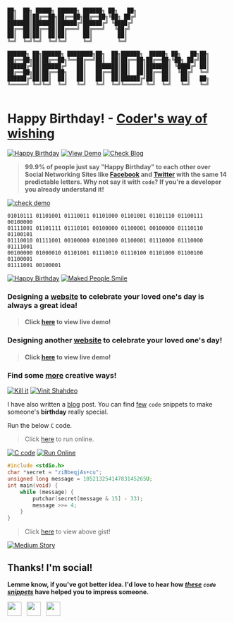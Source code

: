 ```

██╗  ██╗ █████╗ ██████╗ ██████╗ ██╗   ██╗                           
██║  ██║██╔══██╗██╔══██╗██╔══██╗╚██╗ ██╔╝                           
███████║███████║██████╔╝██████╔╝ ╚████╔╝                            
██╔══██║██╔══██║██╔═══╝ ██╔═══╝   ╚██╔╝                             
██║  ██║██║  ██║██║     ██║        ██║                              
╚═╝  ╚═╝╚═╝  ╚═╝╚═╝     ╚═╝        ╚═╝                              
                                                                    
██████╗ ██╗██████╗ ████████╗██╗  ██╗██████╗  █████╗ ██╗   ██╗██╗    
██╔══██╗██║██╔══██╗╚══██╔══╝██║  ██║██╔══██╗██╔══██╗╚██╗ ██╔╝██║    
██████╔╝██║██████╔╝   ██║   ███████║██║  ██║███████║ ╚████╔╝ ██║    
██╔══██╗██║██╔══██╗   ██║   ██╔══██║██║  ██║██╔══██║  ╚██╔╝  ╚═╝    
██████╔╝██║██║  ██║   ██║   ██║  ██║██████╔╝██║  ██║   ██║   ██╗    
╚═════╝ ╚═╝╚═╝  ╚═╝   ╚═╝   ╚═╝  ╚═╝╚═════╝ ╚═╝  ╚═╝   ╚═╝   ╚═╝    
                                                                    
```
# Happy Birthday! - [Coder's way of wishing](https://medium.com/@vinitshahdeo/coders-way-of-wishing-happy-birthday-1fe457e7a2ba)
[![Happy Birthday](https://img.shields.io/badge/Happy-Birthday-dodgerblue.svg?style=for-the-badge)](https://github.com/vinitshahdeo/HBD/) [![View Demo](https://img.shields.io/badge/View-Demo-teal.svg?style=for-the-badge)](http://codeastrike.000webhostapp.com/hbd/)
[![Check Blog](https://img.shields.io/badge/Check-Blog-orange.svg?style=for-the-badge)](https://medium.com/@vinitshahdeo/coders-way-of-wishing-happy-birthday-1fe457e7a2ba)

> **99.9% of people just say "Happy Birthday" to each other over Social Networking Sites like [Facebook](https://www.facebook.com/vinit.shahdeo) and [Twitter](https://twitter.com/Vinit_Shahdeo) with the same 14 predictable letters. Why not say it with `code`? If you're a developer you already understand it!**

[![check demo](https://forthebadge.com/images/badges/its-not-a-lie-if-you-believe-it.svg)](http://codeastrike.000webhostapp.com/hbd/)

```
01010111 01101001 01110011 01101000 01101001 01101110 01100111 00100000 
01111001 01101111 01110101 00100000 01100001 00100000 01110110 01100101 
01110010 01111001 00100000 01001000 01100001 01110000 01110000 01111001 
00100000 01000010 01101001 01110010 01110100 01101000 01100100 01100001 
01111001 00100001
```

[![Happy Birthday](https://forthebadge.com/images/badges/built-with-love.svg)](https://vinitshahdeo.github.io/HBD/) [![Maked People Smile](https://forthebadge.com/images/badges/makes-people-smile.svg)](http://codeastrike.000webhostapp.com/hbd/)

### Designing a [website](http://codeastrike.000webhostapp.com/hbd/) to celebrate your loved one's day is always a great idea!

> #### Click [here](http://codeastrike.000webhostapp.com/hbd/) to view live demo!

### Designing another [website](https://codepen.io/randomname-akh/pen/gOOOzPB) to celebrate your loved one's day!

> #### Click [here](https://codepen.io/randomname-akh/pen/gOOOzPB) to view live demo!

### Find some [more](https://medium.com/@vinitshahdeo/coders-way-of-wishing-happy-birthday-1fe457e7a2ba) creative ways!

[![Kill it](https://forthebadge.com/images/badges/oooo-kill-em.svg)](https://forthebadge.com) [![Vinit Shahdeo](https://forthebadge.com/images/badges/powered-by-oxygen.svg)](https://facebook.com/vinit.shahdeo)

I have also written a [blog](https://medium.com/@vinitshahdeo/coders-way-of-wishing-happy-birthday-1fe457e7a2ba) post. You can find [few](https://medium.com/@vinitshahdeo/coders-way-of-wishing-happy-birthday-1fe457e7a2ba) `code` snippets to make someone's **birthday** really special.

Run the below `C` code.

> Click [here](https://code.hackerearth.com/65105eK) to run online.

[![C code](https://forthebadge.com/images/badges/made-with-c.svg)](https://code.hackerearth.com/65105eK) [![Run Online](https://forthebadge.com/images/badges/check-it-out.svg)](https://code.hackerearth.com/65105eK)

```c
#include <stdio.h>
char *secret = "ziBbeqjAs+cu";
unsigned long message = 10521325414783145265U;
int main(void) {
    while (message) {
        putchar(secret[message & 15] - 33);
        message >>= 4;
    }
}
```

> Click [here](https://gist.github.com/vinitshahdeo/28665b5a010b92cf96cd1abced0a2a9e) to view above gist!

[![Medium Story](https://img.shields.io/static/v1.svg?label=check&message=story%20on%20medium&color=success&logo=medium&style=for-the-badge&logoColor=white&colorA=grey)](https://medium.com/hackernoon/coders-way-of-wishing-happy-birthday-1fe457e7a2ba)

## Thanks! I'm social!

**Lemme know, if you've got better idea. I'd love to hear how *[these](https://medium.com/@vinitshahdeo/coders-way-of-wishing-happy-birthday-1fe457e7a2ba) `code` [snippets](https://medium.com/@vinitshahdeo/coders-way-of-wishing-happy-birthday-1fe457e7a2ba)* have helped you to impress someone.**

<a href="https://www.facebook.com/vinit.shahdeo/" target="_blank"><img height="32" width="32" src="https://cdn.jsdelivr.net/npm/simple-icons@latest/icons/facebook.svg" /></a> &nbsp;&nbsp;<a href="https://twitter.com/Vinit_Shahdeo" target="_blank"><img height="32" width="32" src="https://cdn.jsdelivr.net/npm/simple-icons@latest/icons/twitter.svg" /></a> &nbsp;&nbsp;<a href="https://www.instagram.com/vinitshahdeo/" target="_blank"><img height="32" width="32" src="https://cdn.jsdelivr.net/npm/simple-icons@latest/icons/instagram.svg" /></a>
